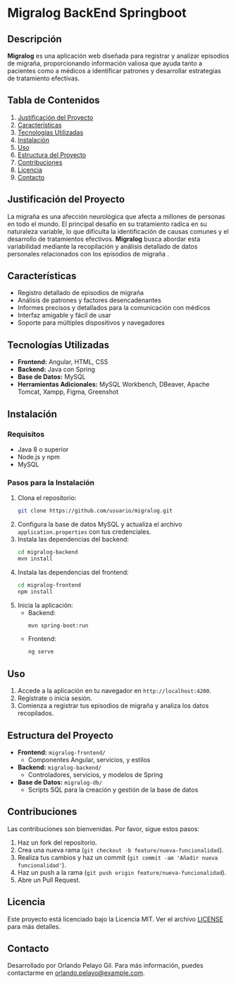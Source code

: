 # Migralog BackEnd Springboot

## Descripción
**Migralog** es una aplicación web diseñada para registrar y analizar episodios de migraña, proporcionando información valiosa que ayuda tanto a pacientes como a médicos a identificar patrones y desarrollar estrategias de tratamiento efectivas.

## Tabla de Contenidos
1. [Justificación del Proyecto](#justificación-del-proyecto)
2. [Características](#características)
3. [Tecnologías Utilizadas](#tecnologías-utilizadas)
4. [Instalación](#instalación)
5. [Uso](#uso)
6. [Estructura del Proyecto](#estructura-del-proyecto)
7. [Contribuciones](#contribuciones)
8. [Licencia](#licencia)
9. [Contacto](#contacto)

## Justificación del Proyecto
La migraña es una afección neurológica que afecta a millones de personas en todo el mundo. El principal desafío en su tratamiento radica en su naturaleza variable, lo que dificulta la identificación de causas comunes y el desarrollo de tratamientos efectivos. **Migralog** busca abordar esta variabilidad mediante la recopilación y análisis detallado de datos personales relacionados con los episodios de migraña .

## Características
- Registro detallado de episodios de migraña
- Análisis de patrones y factores desencadenantes
- Informes precisos y detallados para la comunicación con médicos
- Interfaz amigable y fácil de usar
- Soporte para múltiples dispositivos y navegadores

## Tecnologías Utilizadas
- **Frontend:** Angular, HTML, CSS
- **Backend:** Java con Spring
- **Base de Datos:** MySQL
- **Herramientas Adicionales:** MySQL Workbench, DBeaver, Apache Tomcat, Xampp, Figma, Greenshot   

## Instalación
### Requisitos
- Java 8 o superior
- Node.js y npm
- MySQL

### Pasos para la Instalación
1. Clona el repositorio:
    ```bash
    git clone https://github.com/usuario/migralog.git
    ```
2. Configura la base de datos MySQL y actualiza el archivo `application.properties` con tus credenciales.
3. Instala las dependencias del backend:
    ```bash
    cd migralog-backend
    mvn install
    ```
4. Instala las dependencias del frontend:
    ```bash
    cd migralog-frontend
    npm install
    ```
5. Inicia la aplicación:
    - Backend:
        ```bash
        mvn spring-boot:run
        ```
    - Frontend:
        ```bash
        ng serve
        ```

## Uso
1. Accede a la aplicación en tu navegador en `http://localhost:4200`.
2. Regístrate o inicia sesión.
3. Comienza a registrar tus episodios de migraña y analiza los datos recopilados.

## Estructura del Proyecto
- **Frontend:** `migralog-frontend/`
    - Componentes Angular, servicios, y estilos
- **Backend:** `migralog-backend/`
    - Controladores, servicios, y modelos de Spring
- **Base de Datos:** `migralog-db/`
    - Scripts SQL para la creación y gestión de la base de datos

## Contribuciones
Las contribuciones son bienvenidas. Por favor, sigue estos pasos:
1. Haz un fork del repositorio.
2. Crea una nueva rama (`git checkout -b feature/nueva-funcionalidad`).
3. Realiza tus cambios y haz un commit (`git commit -am 'Añadir nueva funcionalidad'`).
4. Haz un push a la rama (`git push origin feature/nueva-funcionalidad`).
5. Abre un Pull Request.

## Licencia
Este proyecto está licenciado bajo la Licencia MIT. Ver el archivo [LICENSE](LICENSE) para más detalles.

## Contacto
Desarrollado por Orlando Pelayo Gil. Para más información, puedes contactarme en orlando.pelayo@example.com.


